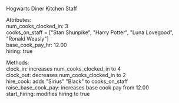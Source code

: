 Hogwarts Diner Kitchen Staff  

Attributes:  
num_cooks_clocked_in: 3  
cooks_on_staff = ["Stan Shunpike", "Harry Potter", "Luna Lovegood", "Ronald Weasly"]  
base_cook_pay_hr: 12.00  
hiring: true  

Methods:  
clock_in: increases num_cooks_clocked_in to 4  
clock_out: decreases num_cooks_clocked_in  to 2  
hire_cook: adds "Sirius" "Black" to cooks_on_staff  
raise_base_cook_pay: increases base cook pay from 12.00  
start_hiring: modifies hiring to true  
